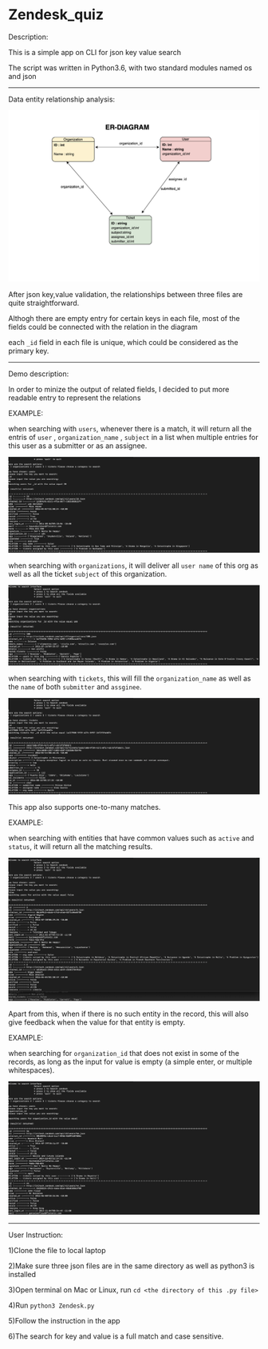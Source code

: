 # Zendesk_quiz

Description:

This is a simple app on CLI for json key value search

The script was written in Python3.6, with two standard modules named os and json

-------------------------------------------------------------------------------------------------

Data entity relationship analysis:


![alt text](ER_DIAGRAM.png "The relationships between 3 files")


After json key,value validation, the relationships between three files are quite straightforward.

Althogh there are empty entry for certain keys in each file, most of the fields could be connected with the relation in the diagram

each `_id` field in each file is unique, which could be considered as the primary key.

--------------------------------------------------------------------------------------------------

Demo description:

In order to minize the output of related fields, I decided to put more readable entry to represent the relations

EXAMPLE:

when searching with `users`, whenever there is a match, it will return all the entris of `user` , `organization_name` , `subject` in a list when multiple entries for this user as a submitter or as an assignee.

![alt text](users.png "user relation demo")

when searching with `organizations`, it will deliver all `user name` of this org as well as all the ticket `subject` of this organization.

![alt text](orgs.png "organization relation demo")

when searching with `tickets`, this will fill the `organization_name` as well as the `name` of both `submitter` and `assginee`.

![alt text](tickets.png "tickets relation demo")

This app also supports one-to-many matches.

EXAMPLE:

when searching with entities that have common values such as `active` and `status`, it will return all the matching results.

![alt text](unusual.png "unusual search key relation demo")


Apart from this, when if there is no such entity in the record, this will also give feedback when the value for that entity is empty.

EXAMPLE:

when searching for `organization_id` that does not exist in some of the records, as long as the input for value is empty (a simple enter, or multiple whitespaces).

![alt text](null.png "empty description relation demo")


--------------------------------------------------------------------------------------------------

User Instruction:

1)Clone the file to local laptop

2)Make sure three json files are in the same directory as well as python3 is installed

3)Open terminal on Mac or Linux, run `cd <the directory of this .py file>`

4)Run `python3 Zendesk.py`

5)Follow the instruction in the app

6)The search for key and value is a full match and case sensitive.
